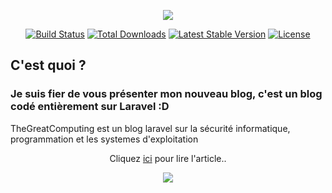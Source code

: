<p align="center"><img src="https://laravel.com/assets/img/components/logo-laravel.svg"></p>

<p align="center">
<a href="https://travis-ci.org/laravel/framework"><img src="https://travis-ci.org/laravel/framework.svg" alt="Build Status"></a>
<a href="https://packagist.org/packages/laravel/framework"><img src="https://poser.pugx.org/laravel/framework/d/total.svg" alt="Total Downloads"></a>
<a href="https://packagist.org/packages/laravel/framework"><img src="https://poser.pugx.org/laravel/framework/v/stable.svg" alt="Latest Stable Version"></a>
<a href="https://packagist.org/packages/laravel/framework"><img src="https://poser.pugx.org/laravel/framework/license.svg" alt="License"></a>
</p>

## C'est quoi ?
### Je suis fier de vous présenter mon nouveau blog, c'est un blog codé entièrement sur Laravel :D

TheGreatComputing est un blog laravel sur la sécurité informatique, programmation et les systemes d'exploitation



<div align="center">
  <p>Cliquez <a href="http://thegreatcomputing.fr.nf/articles/bienvenue-dans-thegreatcomputing">ici</a> pour lire l'article..</p>
  <img src="http://thegreatcomputing.fr.nf/storage/miniatures/LsH8iBP5AXaVHyfYVWjUEe6cfEz4s5GLxWy5uvGZ.png">
</div>

